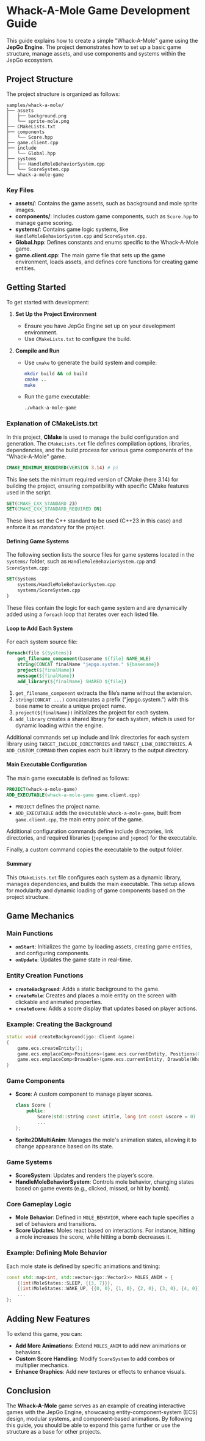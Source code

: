 # Whack-A-Mole Game Development Guide

This guide explains how to create a simple "Whack-A-Mole" game using the **JepGo Engine**. The project demonstrates how to set up a basic game structure, manage assets, and use components and systems within the JepGo ecosystem.

## Project Structure

The project structure is organized as follows:

```
samples/whack-a-mole/
├── assets
│   ├── background.png
│   └── sprite-mole.png
├── CMakeLists.txt
├── components
│   └── Score.hpp
├── game.client.cpp
├── include
│   └── Global.hpp
├── systems
│   ├── HandleMoleBehaviorSystem.cpp
│   └── ScoreSystem.cpp
└── whack-a-mole-game
```

### Key Files
- **assets/**: Contains the game assets, such as background and mole sprite images.
- **components/**: Includes custom game components, such as `Score.hpp` to manage game scoring.
- **systems/**: Contains game logic systems, like `HandleMoleBehaviorSystem.cpp` and `ScoreSystem.cpp`.
- **Global.hpp**: Defines constants and enums specific to the Whack-A-Mole game.
- **game.client.cpp**: The main game file that sets up the game environment, loads assets, and defines core functions for creating game entities.

## Getting Started

To get started with development:

1. **Set Up the Project Environment**
   - Ensure you have JepGo Engine set up on your development environment.
   - Use `CMakeLists.txt` to configure the build.

2. **Compile and Run**
   - Use `cmake` to generate the build system and compile:
     ```bash
     mkdir build && cd build
     cmake ..
     make
     ```
   - Run the game executable:
     ```bash
     ./whack-a-mole-game
     ```

### Explanation of CMakeLists.txt

In this project, **CMake** is used to manage the build configuration and generation. The `CMakeLists.txt` file defines compilation options, libraries, dependencies, and the build process for various game components of the "Whack-A-Mole" game.

```cmake
CMAKE_MINIMUM_REQUIRED(VERSION 3.14) # pi
```

This line sets the minimum required version of CMake (here 3.14) for building the project, ensuring compatibility with specific CMake features used in the script.

```cmake
SET(CMAKE_CXX_STANDARD 23)
SET(CMAKE_CXX_STANDARD_REQUIRED ON)
```

These lines set the C++ standard to be used (C++23 in this case) and enforce it as mandatory for the project.

#### Defining Game Systems

The following section lists the source files for game systems located in the `systems/` folder, such as `HandleMoleBehaviorSystem.cpp` and `ScoreSystem.cpp`:

```cmake
SET(Systems
    systems/HandleMoleBehaviorSystem.cpp
    systems/ScoreSystem.cpp
)
```

These files contain the logic for each game system and are dynamically added using a `foreach` loop that iterates over each listed file.

#### Loop to Add Each System

For each system source file:

```cmake
foreach(file ${Systems})
    get_filename_component(basename ${file} NAME_WLE)
    string(CONCAT finalName "jepgo.system." ${basename})
    project(${finalName})
    message(${finalName})
    add_library(${finalName} SHARED ${file})
```

1. `get_filename_component` extracts the file’s name without the extension.
2. `string(CONCAT ...)` concatenates a prefix ("jepgo.system.") with this base name to create a unique project name.
3. `project(${finalName})` initializes the project for each system.
4. `add_library` creates a shared library for each system, which is used for dynamic loading within the engine.

Additional commands set up include and link directories for each system library using `TARGET_INCLUDE_DIRECTORIES` and `TARGET_LINK_DIRECTORIES`. A `ADD_CUSTOM_COMMAND` then copies each built library to the output directory.

#### Main Executable Configuration

The main game executable is defined as follows:

```cmake
PROJECT(whack-a-mole-game)
ADD_EXECUTABLE(whack-a-mole-game game.client.cpp)
```

- `PROJECT` defines the project name.
- `ADD_EXECUTABLE` adds the executable `whack-a-mole-game`, built from `game.client.cpp`, the main entry point of the game.

Additional configuration commands define include directories, link directories, and required libraries (`jepengine` and `jepmod`) for the executable.

Finally, a custom command copies the executable to the output folder.

#### Summary

This `CMakeLists.txt` file configures each system as a dynamic library, manages dependencies, and builds the main executable. This setup allows for modularity and dynamic loading of game components based on the project structure.

## Game Mechanics

### Main Functions

- **`onStart`**: Initializes the game by loading assets, creating game entities, and configuring components.
- **`onUpdate`**: Updates the game state in real-time.

### Entity Creation Functions

- **`createBackground`**: Adds a static background to the game.
- **`createMole`**: Creates and places a mole entity on the screen with clickable and animated properties.
- **`createScore`**: Adds a score display that updates based on player actions.

### Example: Creating the Background

```cpp
static void createBackground(jgo::Client &game)
{
    game.ecs.createEntity();
    game.ecs.emplaceComp<Positions>(game.ecs.currentEntity, Positions(0, 0));
    game.ecs.emplaceComp<Drawable>(game.ecs.currentEntity, Drawable(WhackAMole::TEXTURES_PATH.at(WhackAMole::GAME_BACKGROUND), jgo::Rectangle(0, 50, 800, 600)));
}
```

### Game Components

- **Score**: A custom component to manage player scores.
  ```cpp
  class Score {
      public:
          Score(std::string const &title, long int const &score = 0) : _title(title), _score(score) {};
          ...
  };
  ```
- **Sprite2DMultiAnim**: Manages the mole's animation states, allowing it to change appearance based on its state.

### Game Systems

- **ScoreSystem**: Updates and renders the player’s score.
- **HandleMoleBehaviorSystem**: Controls mole behavior, changing states based on game events (e.g., clicked, missed, or hit by bomb).

### Core Gameplay Logic

- **Mole Behavior**: Defined in `MOLE_BEHAVIOR`, where each tuple specifies a set of behaviors and transitions.
- **Score Updates**: Moles react based on interactions. For instance, hitting a mole increases the score, while hitting a bomb decreases it.

### Example: Defining Mole Behavior

Each mole state is defined by specific animations and timing:
```cpp
const std::map<int, std::vector<jgo::Vector2>> MOLES_ANIM = {
    {(int)MoleStates::SLEEP, {{3, 7}}},
    {(int)MoleStates::WAKE_UP, {{0, 0}, {1, 0}, {2, 0}, {3, 0}, {4, 0}}},
    ...
};
```

## Adding New Features

To extend this game, you can:
- **Add More Animations**: Extend `MOLES_ANIM` to add new animations or behaviors.
- **Custom Score Handling**: Modify `ScoreSystem` to add combos or multiplier mechanics.
- **Enhance Graphics**: Add new textures or effects to enhance visuals.

## Conclusion

The **Whack-A-Mole** game serves as an example of creating interactive games with the JepGo Engine, showcasing entity-component-system (ECS) design, modular systems, and component-based animations. By following this guide, you should be able to expand this game further or use the structure as a base for other projects.



